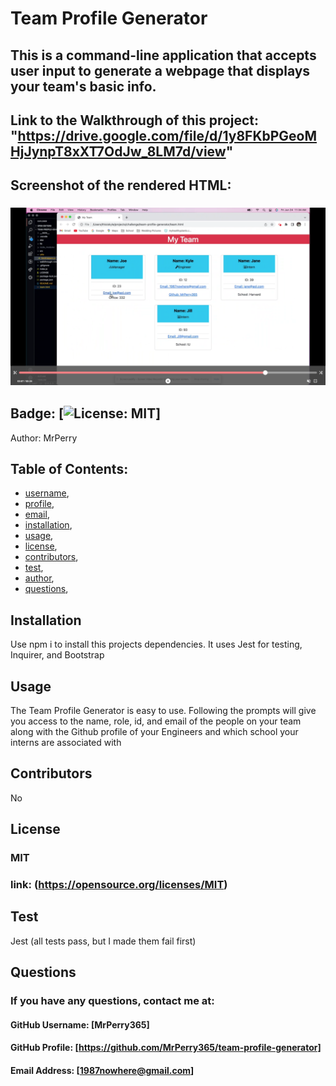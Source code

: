 
  # Team Profile Generator
## This is a command-line application that accepts user input to generate a webpage that displays your team's basic info.

## Link to the Walkthrough of this project: "https://drive.google.com/file/d/1y8FKbPGeoMHjJynpT8xXT7OdJw_8LM7d/view"

## Screenshot of the rendered HTML:
### <img src="assets/screenShot.png">
  
## Badge: [![License: MIT](https://img.shields.io/badge/License-MIT-yellow.svg)]

Author: MrPerry

## Table of Contents:
- [username](#username),
- [profile](#profile),
- [email](#email),
- [installation](#installation),
- [usage](#usage),
- [license](#license),
- [contributors](#contributors),
- [test](#test),
- [author](#author),
- [questions](#questions),

## Installation
Use npm i to install this  projects dependencies. It  uses Jest for testing, Inquirer, and Bootstrap

## Usage
The Team Profile Generator is easy to use. Following the prompts will give you access to the name, role, id, and email of the people on your team along with the Github profile of your Engineers and which school your interns are associated with

## Contributors
No

## License
### MIT
### link: (https://opensource.org/licenses/MIT)

## Test
Jest (all tests pass, but I made them fail first)


## Questions
### If you have any questions, contact me at:

#### GitHub Username: [MrPerry365]

#### GitHub Profile: [https://github.com/MrPerry365/team-profile-generator]

#### Email Address: [1987nowhere@gmail.com]

